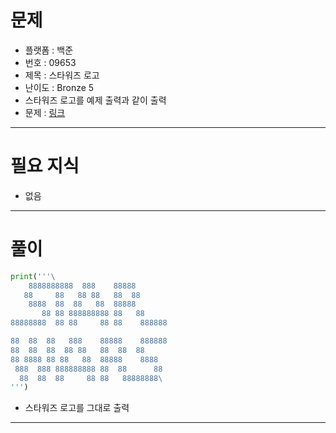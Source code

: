# 문제
- 플랫폼 : 백준
- 번호 : 09653
- 제목 : 스타워즈 로고
- 난이도 : Bronze 5
- 스타워즈 로고를 예제 출력과 같이 출력
- 문제 : <a href="https://www.acmicpc.net/problem/9653" target="_blank">링크</a>

---

# 필요 지식
- 없음

---

# 풀이
```python
print('''\
    8888888888  888    88888
   88     88   88 88   88  88
    8888  88  88   88  88888
       88 88 888888888 88   88
88888888  88 88     88 88    888888

88  88  88   888    88888    888888
88  88  88  88 88   88  88  88
88 8888 88 88   88  88888    8888
 888  888 888888888 88  88      88
  88  88  88     88 88   88888888\
''')
```
- 스타워즈 로고를 그대로 출력

---

